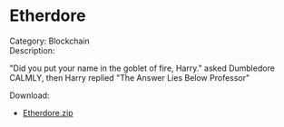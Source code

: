 # Etherdore
Category: Blockchain  
Description:  

"Did you put your name in the goblet of fire, Harry." asked Dumbledore CALMLY, then Harry replied "The Answer Lies Below Professor"

Download:
- [Etherdore.zip](./forPlayer/forPlayer.zip)

